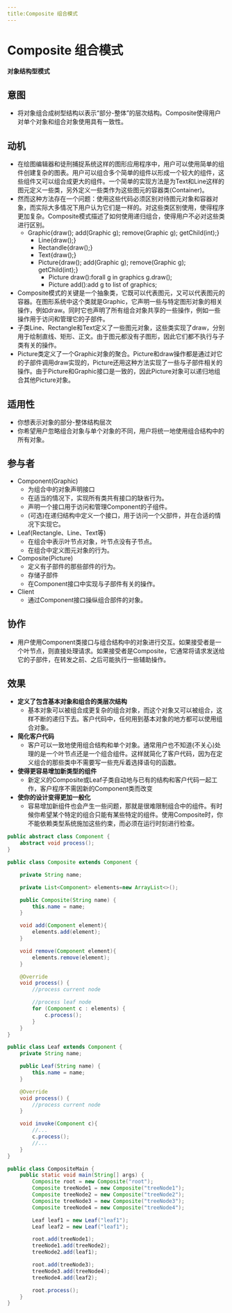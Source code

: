 ```yaml
---
title:Composite 组合模式
---
```


# Composite 组合模式
**对象结构型模式**

## 意图
* 将对象组合成树型结构以表示“部分-整体”的层次结构。Composite使得用户对单个对象和组合对象使用具有一致性。

## 动机
* 在绘图编辑器和徒刑捕捉系统这样的图形应用程序中，用户可以使用简单的组件创建复杂的图表。用户可以组合多个简单的组件以形成一个较大的组件，这些组件又可以组合成更大的组件。一个简单的实现方法是为Text和Line这样的图元定义一些类，另外定义一些类作为这些图元的容器类(Container)。
* 然而这种方法存在一个问题：使用这些代码必须区别对待图元对象和容器对象，而实际大多情况下用户认为它们是一样的。对这些类区别使用，使得程序更加复杂。Composite模式描述了如何使用递归组合，使得用户不必对这些类进行区别。
  * Graphic{draw(); add(Graphic g); remove(Graphic g); getChild(int);}
    * Line{draw();}
    * Rectandle{draw();}
    * Text{draw();}
    * Picture{draw(); add(Graphic g); remove(Graphic g); getChild(int);}
      * Picture draw():forall g in graphics g.draw();
      * Picture add():add g to list of graphics;
* Composite模式的关键是一个抽象类，它既可以代表图元，又可以代表图元的容器。在图形系统中这个类就是Graphic，它声明一些与特定图形对象的相关操作，例如draw。同时它也声明了所有组合对象共享的一些操作，例如一些操作用于访问和管理它的子部件。
* 子类Line、Rectangle和Text定义了一些图元对象，这些类实现了draw，分别用于绘制直线、矩形、正文。由于图元都没有子图形，因此它们都不执行与子类有关的操作。
* Picture类定义了一个Graphic对象的聚合。Picture和draw操作都是通过对它的子部件调用draw实现的，Picture还用这种方法实现了一些与子部件相关的操作。由于Picture和Graphic接口是一致的，因此Picture对象可以递归地组合其他Picture对象。

## 适用性
* 你想表示对象的部分-整体结构层次
* 你希望用户忽略组合对象与单个对象的不同，用户将统一地使用组合结构中的所有对象。
  
## 参与者
* Component(Graphic)
  * 为组合中的对象声明接口
  * 在适当的情况下，实现所有类共有接口的缺省行为。
  * 声明一个接口用于访问和管理Component的子组件。
  * (可选)在递归结构中定义一个接口，用于访问一个父部件，并在合适的情况下实现它。
* Leaf(Rectangle、Line、Text等)
  * 在组合中表示叶节点对象，叶节点没有子节点。
  * 在组合中定义图元对象的行为。
* Composite(Picture)
  * 定义有子部件的那些部件的行为。
  * 存储子部件
  * 在Component接口中实现与子部件有关的操作。
* Client
  * 通过Component接口操纵组合部件的对象。
  
## 协作
* 用户使用Component类接口与组合结构中的对象进行交互。如果接受者是一个叶节点，则直接处理请求。如果接受者是Composite，它通常将请求发送给它的子部件，在转发之前、之后可能执行一些辅助操作。

## 效果
* **定义了包含基本对象和组合的类层次结构** 
  * 基本对象可以被组合成更复杂的组合对象，而这个对象又可以被组合，这样不断的递归下去。客户代码中，任何用到基本对象的地方都可以使用组合对象。
* **简化客户代码** 
  * 客户可以一致地使用组合结构和单个对象。通常用户也不知道(不关心)处理的是一个叶节点还是一个组合组件。这样就简化了客户代码，因为在定义组合的那些类中不需要写一些充斥着选择语句的函数。
* **使得更容易增加新类型的组件** 
  * 新定义的Composite或Leaf子类自动地与已有的结构和客户代码一起工作，客户程序不需因新的Component类而改变
* **使你的设计变得更加一般化**
  * 容易增加新组件也会产生一些问题，那就是很难限制组合中的组件。有时候你希望某个特定的组合只能有某些特定的组件。使用Composite时，你不能依赖类型系统施加这些约束，而必须在运行时刻进行检查。

~~~ java
public abstract class Component {
    abstract void process();
}

public class Composite extends Component {

    private String name;

    private List<Component> elements=new ArrayList<>();

    public Composite(String name) {
        this.name = name;
    }

    void add(Component element){
        elements.add(element);
    }

    void remove(Component element){
        elements.remove(element);
    }

    @Override
    void process() {
        //process current node

        //process leaf node
        for (Component c : elements) {
            c.process();
        }
    }
}

public class Leaf extends Component {
    private String name;

    public Leaf(String name) {
        this.name = name;
    }

    @Override
    void process() {
        //process current node
    }

    void invoke(Component c){
        //...
        c.process();
        //...
    }
}

public class CompositeMain {
    public static void main(String[] args) {
        Composite root = new Composite("root");
        Composite treeNode1 = new Composite("treeNode1");
        Composite treeNode2 = new Composite("treeNode2");
        Composite treeNode3 = new Composite("treeNode3");
        Composite treeNode4 = new Composite("treeNode4");

        Leaf leaf1 = new Leaf("leaf1");
        Leaf leaf2 = new Leaf("leaf1");

        root.add(treeNode1);
        treeNode1.add(treeNode2);
        treeNode2.add(leaf1);

        root.add(treeNode3);
        treeNode3.add(treeNode4);
        treeNode4.add(leaf2);

        root.process();
    }
}

~~~